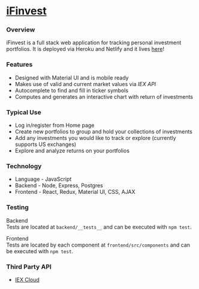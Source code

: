 # [iFinvest](https://ifinvest.netlify.app/)

### Overview
iFinvest is a full stack web application for tracking personal investment portfolios. It is deployed via Heroku and Netlify and it lives [here](https://ifinvest.netlify.app/)!

### Features
- Designed with Material UI and is mobile ready
- Makes use of valid and current market values via _IEX API_
- Autocomplete to find and fill in ticker symbols
- Computes and generates an interactive chart with return of investments  

### Typical Use
- Log in/register from Home page
- Create new portfolios to group and hold your collections of investments
- Add any investments you would like to track or explore (currently supports US exchanges)
- Explore and analyze returns on your portfolios

### Technology
- Language - JavaScript  
- Backend - Node, Express, Postgres
- Frontend - React, Redux, Material UI, CSS, AJAX

### Testing
Backend  
Tests are located at `backend/__tests__` and can be executed with `npm test`.

Frontend  
Tests are located by each component at `frontend/src/components` and can be executed with `npm test`.

### Third Party API
- [IEX Cloud](https://iexcloud.io/)